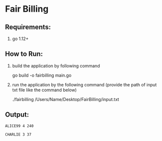 # Fair Billing

Requirements:
-----------------

1. go 1.12+

How to Run:
-----------------

1. build the application by following command

	go build -o fairbilling main.go

2. run the application by the following command (provide the path of input txt file like the command below) 

	./fairbilling /Users/Name/Desktop/FairBilling/input.txt




Output:
-----------------
    ALICE99 4 240 

	CHARLIE 3 37
